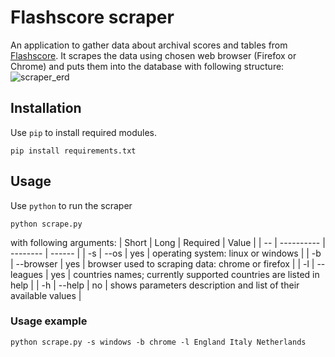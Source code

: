 # Flashscore scraper
An application to gather data about archival scores and tables from [Flashscore](https://www.flashscore.com). It scrapes the data using chosen web browser (Firefox or Chrome) and puts them into the database with following structure:
![scraper_erd](https://user-images.githubusercontent.com/33002299/77449098-d9fcf100-6df1-11ea-9996-dd79a8214a72.png)
## Installation
Use `pip` to install required modules.
```
pip install requirements.txt
```
## Usage
Use `python` to run the scraper
```
python scrape.py
```
with following arguments:
| Short | Long    | Required | Value |
| -- | ---------- | -------- | ------ |
| -s | -\-os      | yes      | operating system: linux or windows |
| -b | -\-browser | yes      | browser used to scraping data: chrome or firefox |
| -l | -\-leagues | yes      | countries names; currently supported countries are listed in help |
| -h | -\-help    | no       | shows parameters description and list of their available values |
### Usage example
```
python scrape.py -s windows -b chrome -l England Italy Netherlands
```
